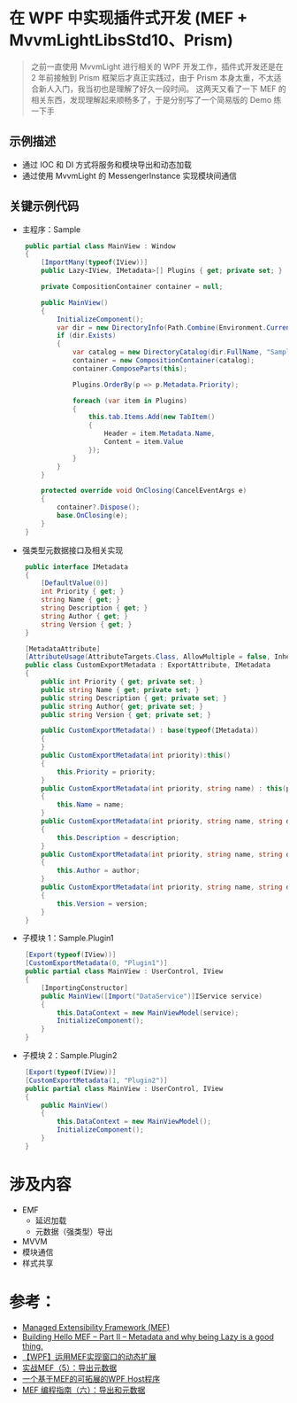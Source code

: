# 在 WPF 中实现插件式开发 (MEF + MvvmLightLibsStd10、Prism)

> 之前一直使用 MvvmLight 进行相关的 WPF 开发工作，插件式开发还是在 2 年前接触到 Prism 框架后才真正实践过，由于 Prism 本身太重，不太适合新人入门，我当初也是理解了好久一段时间。
这两天又看了一下 MEF 的相关东西，发现理解起来顺畅多了，于是分别写了一个简易版的 Demo 练一下手

## 示例描述

* 通过 IOC 和 DI 方式将服务和模块导出和动态加载
* 通过使用 MvvmLight 的 MessengerInstance 实现模块间通信

## 关键示例代码

* 主程序：Sample

```C#
    public partial class MainView : Window
    {
        [ImportMany(typeof(IView))]
        public Lazy<IView, IMetadata>[] Plugins { get; private set; }

        private CompositionContainer container = null;

        public MainView()
        {
            InitializeComponent();
            var dir = new DirectoryInfo(Path.Combine(Environment.CurrentDirectory, "Plugins"));
            if (dir.Exists)
            {
                var catalog = new DirectoryCatalog(dir.FullName, "Sample.*.dll");
                container = new CompositionContainer(catalog);
                container.ComposeParts(this);

                Plugins.OrderBy(p => p.Metadata.Priority);

                foreach (var item in Plugins)
                {
                    this.tab.Items.Add(new TabItem()
                    {
                        Header = item.Metadata.Name,
                        Content = item.Value
                    });
                }
            }
        }

        protected override void OnClosing(CancelEventArgs e)
        {
            container?.Dispose();
            base.OnClosing(e);
        }
    }
```

* 强类型元数据接口及相关实现

```C#
    public interface IMetadata
    {
        [DefaultValue(0)]
        int Priority { get; }
        string Name { get; }
        string Description { get; }
        string Author { get; }
        string Version { get; }
    }

    [MetadataAttribute]
    [AttributeUsage(AttributeTargets.Class, AllowMultiple = false, Inherited = false)]
    public class CustomExportMetadata : ExportAttribute, IMetadata
    {
        public int Priority { get; private set; }
        public string Name { get; private set; }
        public string Description { get; private set; }
        public string Author{ get; private set; }
        public string Version { get; private set; }

        public CustomExportMetadata() : base(typeof(IMetadata))
        {
        }
        public CustomExportMetadata(int priority):this()
        {
            this.Priority = priority;
        }
        public CustomExportMetadata(int priority, string name) : this(priority)
        {
            this.Name = name;
        }
        public CustomExportMetadata(int priority, string name, string description) : this(priority, name)
        {
            this.Description = description;
        }
        public CustomExportMetadata(int priority, string name, string description, string author) : this(priority, name, description)
        {
            this.Author = author;
        }
        public CustomExportMetadata(int priority, string name, string description, string author, string version) : this(priority, name, description, author)
        {
            this.Version = version;
        }
    }
```

* 子模块 1：Sample.Plugin1

```C#
    [Export(typeof(IView))]
    [CustomExportMetadata(0, "Plugin1")]
    public partial class MainView : UserControl, IView
    {
        [ImportingConstructor]
        public MainView([Import("DataService")]IService service)
        {
            this.DataContext = new MainViewModel(service);
            InitializeComponent();
        }
    }
```


* 子模块 2：Sample.Plugin2

```C#
    [Export(typeof(IView))]
    [CustomExportMetadata(1, "Plugin2")]
    public partial class MainView : UserControl, IView
    {
        public MainView()
        {
            this.DataContext = new MainViewModel();
            InitializeComponent();
        }
    }
```

# 涉及内容

* EMF
	* 延迟加载
	* 元数据（强类型）导出
* MVVM
* 模块通信
* 样式共享

# 参考：

* [Managed Extensibility Framework (MEF)](https://docs.microsoft.com/zh-cn/dotnet/framework/mef/index)
* [Building Hello MEF – Part II – Metadata and why being Lazy is a good thing.](https://blogs.msdn.microsoft.com/gblock/2009/12/04/building-hello-mef-part-ii-metadata-and-why-being-lazy-is-a-good-thing/)
* [【WPF】运用MEF实现窗口的动态扩展](https://www.cnblogs.com/tcjiaan/p/5844619.html)
* [实战MEF（5）：导出元数据](https://www.cnblogs.com/tcjiaan/p/3324552.html)
* [一个基于MEF的可拓展的WPF Host程序](https://blog.csdn.net/zhaowei303/article/details/38071751)
* [MEF 编程指南（六）：导出和元数据](https://www.cnblogs.com/JavCof/p/3679224.html)
